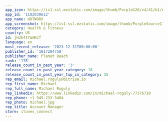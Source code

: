 ```yaml
---
app_icon: https://is1-ssl.mzstatic.com/image/thumb/Purple126/v4/41/b1/ef/41b1ef01-624f-5e0d-d3fc-1e7a97c472c0/AppIcon-0-0-1x_U007emarketing-0-5-0-85-220.png/1024x1024bb.png
app_id: '1182030612'
app_name: HOTWORX
app_screenshot: https://is1-ssl.mzstatic.com/image/thumb/PurpleSource116/v4/23/d8/9f/23d89f97-add5-3dad-97a0-2d990ba7ab66/c3e62c02-b051-41ec-b57d-70360567c417_1.png/1242x2208bb.png
category: Health & Fitness
country: US
id: jH3k4tYamRcf
language: en
most_recent_release: '2023-12-31T00:00:00'
publisher_id: '1017284758'
publisher_name: Planet Beach
rank: '176'
release_count_in_past_year: '3'
release_count_in_past_year_category: 18
release_count_in_past_year_top_in_category: 35
rep_email: michael.roguly@bitrise.io
rep_first_name: Michael
rep_full_name: Michael Roguly
rep_linkedin: https://www.linkedin.com/in/michael-roguly-77376710
rep_phone: +1 949-233-3404
rep_photo: michael.jpg
rep_title: Account Manager
store: itunes_connect
---
```

